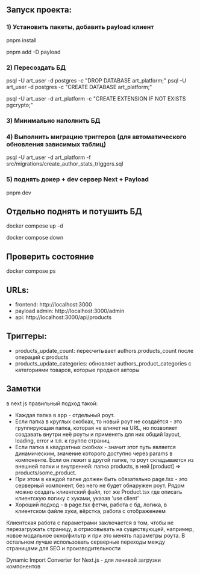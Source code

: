## Запуск проекта:

### 1) Установить пакеты, добавить payload клиент

pnpm install

pnpm add -D payload

### 2) Пересоздать БД

psql -U art_user -d postgres -c "DROP DATABASE art_platform;"
psql -U art_user -d postgres -c "CREATE DATABASE art_platform;"

psql -U art_user -d art_platform -c "CREATE EXTENSION IF NOT EXISTS pgcrypto;"

### 3) Минимально наполнить БД

### 4) Выполнить миграцию триггеров (для автоматического обновления зависимых таблиц)

psql -U art_user -d art_platform -f src/migrations/create_author_stats_triggers.sql

### 5) поднять докер + dev сервер Next + Payload

pnpm dev

## Отдельно поднять и потушить БД

docker compose up -d

docker compose down

## Проверить состояние

docker compose ps

## URLs:

- frontend: http://localhost:3000
- payload admin: http://localhost:3000/admin
- api: http://localhost:3000/api/products

## Триггеры:

- products_update_count: пересчитывает authors.products_count после операций с products
- products_update_categories: обновляет authors_product_categories с категориями товаров, которые продают авторы

## Заметки

в next js правильный подход такой:

- Каждая папка в app - отдельный роут.
- Если папка в круглых скобках, то новый роут не создаётся - это группирующая папка, которая не влияет на URL, но позволяет создавать внутри неё роуты и применять для них общий layout, loading, error и т.п. к группе страниц
- Если папка в квадратных скобках - значит этот путь является динамическим, значение которого доступно через params в компоненте. Если он лежит в другой папке, то роут складывается из внешней папки и внутренней: папка products, в ней [product] => products/some_product.
- При этом в каждой папке должен быть обязательно page.tsx - это серверный компонент, без него не будет обнаружен роут. Рядом можно создать клиентский файл, тот же Product.tsx где описать клиентскую логику с хуками, указав 'use client'
- Хороший подход - в page.tsx фетчи, работа с бд, логика, в клиентском файле хуки, вёрстка, работа с отображением

Клиентская работа с параметрами заключается в том, чтобы не перезагружать страницу, а отрисовывать на существующей, например, новое модальное окно/фильтр и при это менять параметры роута. В остальном лучше использовать серверные переходы между страницами для SEO и производительности

Dynamic Import Converter for Next.js - для ленивой загрузки компонентов
